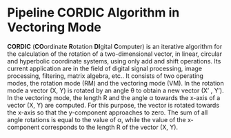 # Pipeline CORDIC Algorithm in Vectoring Mode
**CORDIC** (**CO**ordinate **R**otation **DI**gital **C**omputer) is an iterative algorithm for the
calculation of the rotation of a two-dimensional vector, in linear, circular and hyperbolic coordinate
systems, using only add and shift operations. Its current application are in the field of digital signal
processing, image processing, filtering, matrix algebra, etc.. It consists of two operating modes, the rotation mode
(RM) and the vectoring mode (VM). In the rotation mode a vector (X, Y) is rotated by an angle θ to
obtain a new vector (X’ , Y’). In the vectoring mode, the length R and the angle α towards the x-axis
of a vector (X, Y) are computed. For this purpose, the vector is rotated towards the x-axis so that the
y-component approaches to zero. The sum of all angle rotations is equal to the value of α, while the
value of the x-component corresponds to the length R of the vector (X, Y).